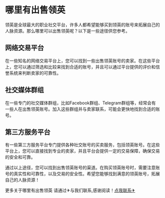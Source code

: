# 哪里有出售领英

领英是全球最大的职业社交平台，许多人都希望能够买到领英的账号来拓展自己的人脉资源。那么哪里可以出售领英呢？以下是一些途径供您参考。

## 网络交易平台

在一些知名的网络交易平台上，您可以找到一些出售领英账号的卖家。在这些平台上，您可以通过筛选和比较来找到合适的账号，并且可以通过平台提供的评价和信誉系统来判断卖家的可靠性。

## 社交媒体群组

在一些专门的社交媒体群组，比如Facebook群组、Telegram群组等，经常会有一些人在出售领英账号。加入这些群组并与卖家联系，可能会更快地找到合适的账号。

## 第三方服务平台

有一些第三方服务平台专门提供各种社交账号的买卖服务，包括领英账号。在这些平台上，您可以直接找到专业的卖家，并且平台会提供一定的交易保障，确保交易的安全和可靠。

通过以上途径，您可以找到出售领英账号的渠道。在购买领英账号时，需要注意账号的真实性和可靠性，以及交易的安全性。希望您能够找到满意的领英账号，拓展自己的人脉资源！

更多关于哪里有出售领英 请通过✈与我们联系,感谢阅读！[点我联系✈](https://ai.G208.com)